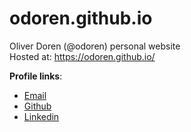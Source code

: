 # odoren.github.io
Oliver Doren (@odoren) personal website  
Hosted at: https://odoren.github.io/

__Profile links__:
* [Email](mailto:oliver.doren@gmail.com)
* [Github](https://github.com/odoren)
* [Linkedin](https://linkedin.com/in/oliver-doren)
